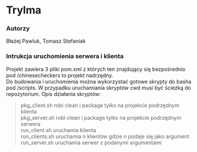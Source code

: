 # Trylma

### Autorzy
Błażej Pawluk, Tomasz Stefaniak

### Intrukcja uruchomienia serwera i klienta
Projekt zawiera 3 pliki pom.xml z których ten znajdujący się bezpośrednio pod /chinesecheckers to projekt nadrzędny.  
Do budowania i uruchomienia można wykorzystać gotowe skrypty do basha pod /scripts.
W przypadku uruchamiania skryptów cwd musi być ścieżką do repozytorium. Opis działania skryptów:  
> pkg_client.sh robi clean i package tylko na projekcie podrzędnym klienta  
> pkg_server.sh robi clean i package tylko na projekcie podrzędnym serwera  
> run_client.sh uruchamia klienta  
> run_clients.sh uruchamia n klientów gdzie n podaje się jako argument  
> run_server.sh uruchamia serwer z podanymi argumentami  

